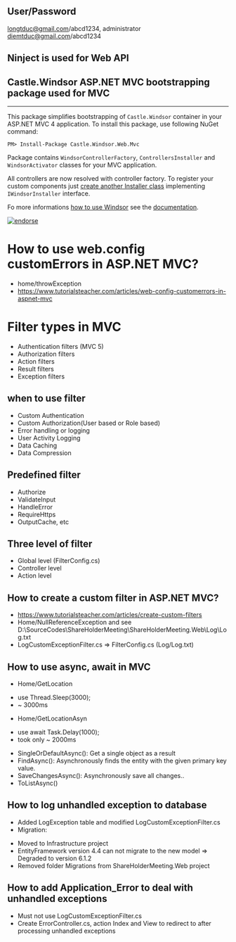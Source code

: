 ## User/Password

longtduc@gmail.com/abcd1234, administrator
diemtduc@gmail.com/abcd1234

## Ninject is used for Web API
## Castle.Windsor ASP.NET MVC bootstrapping package used for MVC
------------------------------------------------

This package simplifies bootstrapping of `Castle.Windsor` container in your ASP.NET MVC 4 application. 
To install this package, use following NuGet command:

    PM> Install-Package Castle.Windsor.Web.Mvc

Package contains `WindsorControllerFactory`, `ControllersInstaller` and `WindsorActivator` classes for your MVC application.

All controllers are now resolved with controller factory. To register your custom components 
just [create another Installer class](http://docs.castleproject.org/Windsor.Installers.ashx)
implementing `IWindsorInstaller` interface.

Fo more informations [how to use Windsor](http://docs.castleproject.org/Windsor.MainPage.ashx) see the
[documentation](http://docs.castleproject.org/Windsor.MainPage.ashx).

[![endorse](https://api.coderwall.com/rarous/endorsecount.png)](https://coderwall.com/rarous)

# How to use web.config customErrors in ASP.NET MVC?
- home/throwException
- https://www.tutorialsteacher.com/articles/web-config-customerrors-in-aspnet-mvc


# Filter types in MVC
- Authentication filters (MVC 5)
- Authorization filters
- Action filters
- Result filters
- Exception filters

## when to use filter

- Custom Authentication
- Custom Authorization(User based or Role based)
- Error handling or logging
- User Activity Logging
- Data Caching
- Data Compression

## Predefined filter
- Authorize
- ValidateInput
- HandleError
- RequireHttps
- OutputCache, etc

## Three level of filter
- Global level (FilterConfig.cs) 
- Controller level
- Action level

## How to create a custom filter in ASP.NET MVC?
- https://www.tutorialsteacher.com/articles/create-custom-filters
- Home/NullReferenceException and see D:\SourceCodes\ShareHolderMeeting\ShareHolderMeeting.Web\Log\Log.txt
- LogCustomExceptionFilter.cs => FilterConfig.cs (Log/Log.txt)

## How to use async, await in MVC

- Home/GetLocation
+ use Thread.Sleep(3000);          
+ ~ 3000ms 
- Home/GetLocationAsyn 
+ use await Task.Delay(1000);
+ took only ~ 2000ms

- SingleOrDefaultAsync(): Get a single object as a result
- FindAsync(): Asynchronously finds the entity with the given primary key value.
- SaveChangesAsync(): Asynchronously save all changes..
- ToListAsync()
## How to log unhandled exception to database 
- Added LogException table and modified LogCustomExceptionFilter.cs
- Migration:
+ Moved to Infrastructure project
+ EntityFramework version 4.4 can not migrate to the new model => Degraded to version 6.1.2
+ Removed folder Migrations from ShareHolderMeeting.Web project

## How to add Application_Error to deal with unhandled exceptions

- Must not use LogCustomExceptionFilter.cs
- Create ErrorController.cs, action Index and View to redirect to after processing unhandled exceptions


